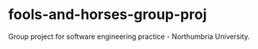 # fools-and-horses-group-proj
Group project for software engineering practice - Northumbria University.
